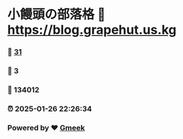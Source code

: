 # 小饅頭の部落格 :link: https://blog.grapehut.us.kg 
### :page_facing_up: [31](https://blog.grapehut.us.kg/tag.html) 
### :speech_balloon: 3 
### :hibiscus: 134012 
### :alarm_clock: 2025-01-26 22:26:34 
### Powered by :heart: [Gmeek](https://github.com/Meekdai/Gmeek)
